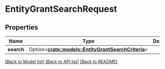 # EntityGrantSearchRequest

## Properties

Name | Type | Description | Notes
------------ | ------------- | ------------- | -------------
**search** | Option<[**crate::models::EntityGrantSearchCriteria**](EntityGrantSearchCriteria.md)> |  | [optional]

[[Back to Model list]](../README.md#documentation-for-models) [[Back to API list]](../README.md#documentation-for-api-endpoints) [[Back to README]](../README.md)


